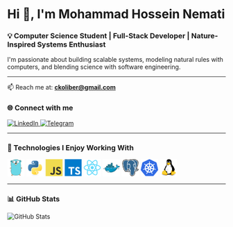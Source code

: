 # Hi 👋, I'm Mohammad Hossein Nemati

### 💡 Computer Science Student | Full-Stack Developer | Nature-Inspired Systems Enthusiast

I'm passionate about building scalable systems, modeling natural rules with computers, and blending science with software engineering.

---

📫 Reach me at: **ckoliber@gmail.com**

### 🌐 Connect with me

<a href="https://linkedin.com/in/ckoliber" target="_blank">
  <img src="https://cdn.jsdelivr.net/gh/devicons/devicon/icons/linkedin/linkedin-original.svg" alt="LinkedIn" width="30" height="30"/>
</a>
<a href="https://t.me/ckoliber" target="_blank">
  <img src="https://upload.wikimedia.org/wikipedia/commons/8/83/Telegram_2019_Logo.svg" alt="Telegram" width="30" height="30"/>
</a>

---

### 🧰 Technologies I Enjoy Working With

<p>
  <img src="https://raw.githubusercontent.com/devicons/devicon/master/icons/go/go-original.svg" alt="golang" width="40" height="40"/>
  <img src="https://raw.githubusercontent.com/devicons/devicon/master/icons/python/python-original.svg" alt="python" width="40" height="40"/>
  <img src="https://raw.githubusercontent.com/devicons/devicon/master/icons/javascript/javascript-original.svg" alt="javascript" width="40" height="40"/>
  <img src="https://raw.githubusercontent.com/devicons/devicon/master/icons/typescript/typescript-original.svg" alt="typescript" width="40" height="40"/>
  <img src="https://raw.githubusercontent.com/devicons/devicon/master/icons/react/react-original.svg" alt="react" width="40" height="40"/>
  <img src="https://raw.githubusercontent.com/devicons/devicon/master/icons/docker/docker-original.svg" alt="docker" width="40" height="40"/>
  <img src="https://raw.githubusercontent.com/devicons/devicon/master/icons/postgresql/postgresql-original.svg" alt="postgresql" width="40" height="40"/>
  <img src="https://raw.githubusercontent.com/devicons/devicon/master/icons/kubernetes/kubernetes-plain.svg" alt="kubernetes" width="40" height="40"/>
  <img src="https://raw.githubusercontent.com/devicons/devicon/master/icons/linux/linux-original.svg" alt="linux" width="40" height="40"/>
</p>

---

### 📊 GitHub Stats

![GitHub Stats](https://github-readme-stats.vercel.app/api?username=ckoliber&show_icons=true&theme=highcontrast)
